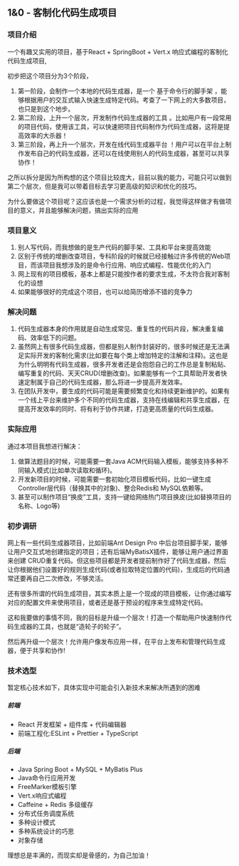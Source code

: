 ## 1&0 - 客制化代码生成项目

### 项目介绍

一个有趣又实用的项目，基于React + SpringBoot + Vert.x 响应式编程的客制化代码生成项目,

初步把这个项目分为3个阶段，

1. 第一阶段，会制作一个本地的代码生成器，是一个 基于命令行的脚手架 ，能够根据用户的交互式输入快速生成特定代码。考查了一下网上的大多数项目，也只是到这个地步。
2. 第二阶段，上升一个层次，开发制作代码生成器的工具 。比如用户有一段常用的项目代码，使用该工具，可以快速把项目代码制作为代码生成器，这将是提高效率的大杀器！
3. 第三阶段，再上升一个层次，开发在线代码生成器平台 ！用户可以在平台上制作发布自己的代码生成器，还可以在线使用别人的代码生成器，甚至可以共享协作！

之所以拆分是因为所构想的这个项目比较庞大，目前以我的能力，可能只可以做到第二个层次，但是我可以带着目标去学习更高级的知识和优化的技巧。

为什么要做这个项目呢？这应该也是一个需求分析的过程，我觉得这样做才有做项目的意义，并且能够解决问题，搞出实际的应用

### 项目意义

1. 别人写代码，而我想做的是生产代码的脚手架、工具和平台来提高效能
2. 区别于传统的增删改查项目，专科阶段的时候就已经接触过许多传统的Web项目，而该项目我想涉及的是命令行应用、响应式编程、性能优化的入门
3. 网上现有的项目模板，基本上都是只能按作者的要求生成，不太符合我对客制化的设想
4. 如果能够很好的完成这个项目，也可以给简历增添不错的竞争力

### 解决问题

1. 代码生成器本身的作用就是自动生成常见、重复性的代码片段，解决重复编码、效率低下的问题。
2. 虽然网上有很多代码生成器，但都是别人制作封装好的，很多时候还是无法满足实际开发的客制化需求(比如要在每个类上增加特定的注解和注释)。这也是为什么明明有代码生成器，很多开发者还是会抱怨自己的工作总是复制粘贴、编写重复的代码、天天CRUD(增删改查)。如果能够有一个工具帮助开发者快速定制属于自己的代码生成器，那么将进一步提高开发效率。
3. 在团队开发中，要生成的代码可能是需要频繁变化和持续更新维护的。如果有一个线上平台来维护多个不同的代码生成器，支持在线编辑和共享生成器，在提高开发效率的同时、将有利于协作共建，打造更高质量的代码生成器。

### 实际应用

通过本项目我想进行解决：

1. 做算法题目的时候，可能需要一套Java ACM代码输入模板，能够支持多种不同输入模式(比如单次读取和循环)。
2. 开发新项目的时候，可能需要一套初始化项目模板代码，比如一键生成Controller层代码（替换其中的对象)、整合Redis和 MySQL依赖等。
3. 甚至可以制作项目“换皮”工具，支持一键给网络热门项目换皮(比如替换项目的名称、Logo等)

### 初步调研

网上有一些代码生成器项目，比如前端Ant Design Pro 中后台项目脚手架，能够让用户交互式地创建指定的项目；还有后端MyBatisX插件，能够让用户通过界面来创建 CRUD重复代码。但这些项目都是开发者提前制作好了代码生成器，然后让你根据他们设置好的规则生成代码(或者拉取特定位置的代码)，生成后的代码通常还要再自己二次修改，不够灵活。

还有很多所谓的代码生成项目，其实本质上是一个现成的项目模板，让你通过编写对应的配置文件来使用项目，或者还是基于预设的程序来生成特定代码。

这和我要做的事情不同，我的目标是升级一个层次！打造一个帮助用户快速制作代码生成器的工具，也就是“造轮子的轮子”。

然后再升级一个层次！允许用户像发布应用一样，在平台上发布和管理代码生成器，便于共享和协作!

### 技术选型

暂定核心技术如下，具体实现中可能会引入新技术来解决所遇到的困难

##### 前端

- React 开发框架 + 组件库 + 代码编辑器
- 前端工程化:ESLint + Prettier + TypeScript

##### 后端

- Java Spring Boot + MySQL + MyBatis Plus
- Java命令行应用开发
- FreeMarker模板引擎
- Vert.x响应式编程
- Caffeine + Redis 多级缓存
- 分布式任务调度系统
- 多种设计模式
- 多种系统设计的巧思
- 对象存储

理想总是丰满的，而现实却是骨感的，为自己加油！